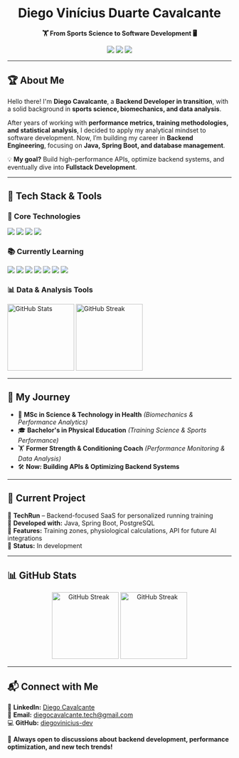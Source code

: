 <h1 align="center">Diego Vinícius Duarte Cavalcante</h1>

<p align="center">
   <strong>🏋️ From Sports Science to Software Development 🖥️</strong>
</p>

<p align="center">
   <a href="https://github.com/diegovinicius-dev"><img src="https://img.shields.io/github/followers/diegovinicius-dev?label=GitHub&style=social"></a>
   <a href="https://www.linkedin.com/in/diego-cavalcante-tech/"><img src="https://img.shields.io/badge/LinkedIn-diego--cavalcante--tech-blue?style=flat&logo=linkedin"></a>
   <a href="mailto:diegocavalcante.tech@gmail.com"><img src="https://img.shields.io/badge/Email-diegocavalcante.tech%40gmail.com-red?style=flat&logo=gmail"></a>
</p>

---

## 🏆 About Me 

Hello there! I'm **Diego Cavalcante**, a **Backend Developer in transition**, with a solid background in **sports science, biomechanics, and data analysis**. 

After years of working with **performance metrics, training methodologies, and statistical analysis**, I decided to apply my analytical mindset to software development. Now, I’m building my career in **Backend Engineering**, focusing on **Java, Spring Boot, and database management**.

💡 **My goal?** Build high-performance APIs, optimize backend systems, and eventually dive into **Fullstack Development**.

---

## 🔧 Tech Stack & Tools 

### **🌟 Core Technologies**
<p align="left">
   <img src="https://img.shields.io/badge/Java-ED8B00?style=for-the-badge&logo=openjdk&logoColor=white" />
   <img src="https://img.shields.io/badge/Spring Boot-6DB33F?style=for-the-badge&logo=spring&logoColor=white" />
   <img src="https://img.shields.io/badge/Kotlin-0095D5?style=for-the-badge&logo=kotlin&logoColor=white" />
   <img src="https://img.shields.io/badge/Git-F05032?style=for-the-badge&logo=git&logoColor=white" />
</p>

### **📚 Currently Learning**
<p align="left">
   <img src="https://img.shields.io/badge/Spring%20Security-6DB33F?style=for-the-badge&logo=spring&logoColor=white" />
   <img src="https://img.shields.io/badge/HTML5-E34F26?style=for-the-badge&logo=html5&logoColor=white" />
   <img src="https://img.shields.io/badge/CSS3-1572B6?style=for-the-badge&logo=css3&logoColor=white" />
   <img src="https://img.shields.io/badge/JavaScript-F7DF1E?style=for-the-badge&logo=javascript&logoColor=black" />
   <img src="https://img.shields.io/badge/PostgreSQL-316192?style=for-the-badge&logo=postgresql&logoColor=white" />
   <img src="https://img.shields.io/badge/MySQL-4479A1?style=for-the-badge&logo=mysql&logoColor=white" />
   <img src="https://img.shields.io/badge/Docker-2496ED?style=for-the-badge&logo=docker&logoColor=white" />
</p>

### **📊 Data & Analysis Tools**
<p align="left">
   <img src="https://github-readme-stats.vercel.app/api?username=diegovinicius-dev&show_icons=true&theme=synthwave" alt="GitHub Stats" height="150px">
   <img src="https://streak-stats.demolab.com?user=diegovinicius-dev&theme=synthwave" alt="GitHub Streak" height="150px">
</p>

---

## 🎯 My Journey 

- 🏅 **MSc in Science & Technology in Health** *(Biomechanics & Performance Analytics)*
- 🎓 **Bachelor's in Physical Education** *(Training Science & Sports Performance)*
- 🏋️ **Former Strength & Conditioning Coach** *(Performance Monitoring & Data Analysis)*
- 🛠️ **Now: Building APIs & Optimizing Backend Systems**

---

## 📌 Current Project 

🚀 **TechRun** – Backend-focused SaaS for personalized running training  
🔹 **Developed with:** Java, Spring Boot, PostgreSQL  
🔹 **Features:** Training zones, physiological calculations, API for future AI integrations  
🔹 **Status:** In development  

---

## 📊 GitHub Stats 

<p align="center">
  <img src="https://streak-stats.demolab.com?user=diegovinicius-dev&theme=synthwave" alt="GitHub Streak" height="150px">
  <img src="https://github-readme-streak-stats.herokuapp.com?user=diegovinicius-dev&theme=synthwave" alt="GitHub Streak" height="150px">
</p>

---

## 📬 Connect with Me 

💼 **LinkedIn:** [Diego Cavalcante](https://www.linkedin.com/in/diego-cavalcante-tech/)  
📧 **Email:** [diegocavalcante.tech@gmail.com](mailto:diegocavalcante.tech@gmail.com)  
💻 **GitHub:** [diegovinicius-dev](https://github.com/diegovinicius-dev)  

🚀 **Always open to discussions about backend development, performance optimization, and new tech trends!**


<!---
diegovinicius-dev/diegovinicius-dev is a ✨ special ✨ repository because its `README.md` (this file) appears on your GitHub profile.
You can click the Preview link to take a look at your changes.
--->
